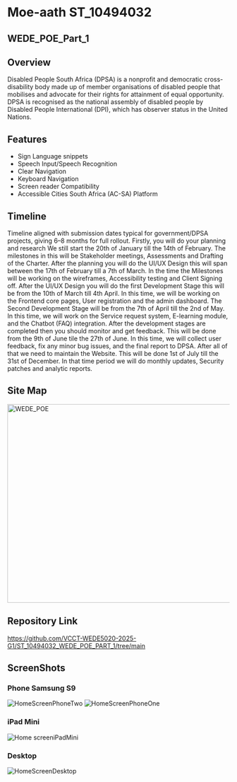 
# Moe-aath ST_10494032

## WEDE_POE_Part_1

## Overview
Disabled People South Africa (DPSA) is a nonprofit and democratic cross-disability body made up of member organisations of disabled people that mobilises and advocate for their rights for attainment of equal opportunity. DPSA is recognised as the national assembly of disabled people by Disabled People International (DPI), which has observer status in the United Nations. 
## Features
- Sign Language snippets
- Speech Input/Speech Recognition
- Clear Navigation
- Keyboard Navigation
- Screen reader Compatibility
- Accessible Cities South Africa (AC-SA) Platform
## Timeline
Timeline aligned with submission dates typical for government/DPSA projects, giving 6–8 months for full rollout.
Firstly, you will do your planning and research We still start the 20th of January till the 14th of February. The milestones in this will be Stakeholder meetings, Assessments and Drafting of the Charter.
After the planning you will do the UI/UX Design this will span between the 17th of February till a 7th of March. In the time the Milestones will be working on the wireframes, Accessibility testing and Client Signing off. 
After the UI/UX Design you will do the first Development Stage this will be from the 10th of March till 4th April. In this time, we will be working on the Frontend core pages, User registration and the admin dashboard.
The Second Development Stage will be from the 7th of April till the 2nd of May. In this time, we will work on the Service request system, E-learning module, and the Chatbot (FAQ) integration. 
After the development stages are completed then you should monitor and get feedback. This will be done from the 9th of June tile the 27th of June. In this time, we will collect user feedback, fix any minor bug issues, and the final report to DPSA.
After all of that we need to maintain the Website. This will be done 1st of July till the 31st of December. In that time period we will do monthly updates, Security patches and analytic reports. 
## Site Map 
<img width="512" height="449" alt="WEDE_POE" src="https://github.com/user-attachments/assets/efce353c-5999-4d5b-a878-3a06a2cfcfc0" />

## Repository Link

https://github.com/VCCT-WEDE5020-2025-G1/ST_10494032_WEDE_POE_PART_1/tree/main 

## ScreenShots

### Phone Samsung S9 

![HomeScreenPhoneTwo](https://github.com/user-attachments/assets/819fc61f-a635-4d86-853d-d0c80821fd31)
![HomeScreenPhoneOne](https://github.com/user-attachments/assets/e419ec91-1d12-4fde-8418-824964e480af)

### iPad Mini

![Home screeniPadMini](https://github.com/user-attachments/assets/691e7166-78a1-46c7-9bc2-effd8f7b6708)

### Desktop

![HomeScreenDesktop](https://github.com/user-attachments/assets/5664e3da-8468-4f17-a531-ea26bd370848)
